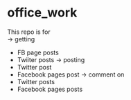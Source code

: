 # office_work
This repo is for </br> 
-> getting 
  - FB page posts
  - Twiiter posts
-> posting </br>
  - Twitter post
  - Facebook pages post
-> comment on </br>
  - Twitter posts
  - Facebook pages posts
